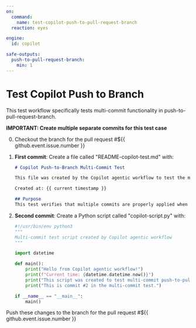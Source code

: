 ```yaml
---
on:
  command:
    name: test-copilot-push-to-pull-request-branch
  reaction: eyes

engine: 
  id: copilot

safe-outputs:
  push-to-pull-request-branch:
    min: 1
---
```


# Test Copilot Push to Branch

This test workflow specifically tests multi-commit functionality in push-to-pull-request-branch.

**IMPORTANT: Create multiple separate commits for this test case**

0. Checkout the branch for the pull request #${{ github.event.issue.number }}

1. **First commit**: Create a file called "README-copilot-test.md" with:
   ```markdown
   # Copilot Push-to-Branch Multi-Commit Test
   
   This file was created by the Copilot agentic workflow to test the multi-commit push-to-pull-request-branch functionality.
   
   Created at: {{ current timestamp }}
   
   ## Purpose
   This test verifies that multiple commits are properly applied when using push-to-pull-request-branch.
   ```

2. **Second commit**: Create a Python script called "copilot-script.py" with:
   ```python
   #!/usr/bin/env python3
   """
   Multi-commit test script created by Copilot agentic workflow
   """
   
   import datetime
   
   def main():
       print("Hello from Copilot agentic workflow!")
       print(f"Current time: {datetime.datetime.now()}")
       print("This script was created to test multi-commit push-to-pull-request-branch functionality.")
       print("This is commit #2 in the multi-commit test.")
   
   if __name__ == "__main__":
       main()
   ```

Push these changes to the branch for the pull request #${{ github.event.issue.number }}